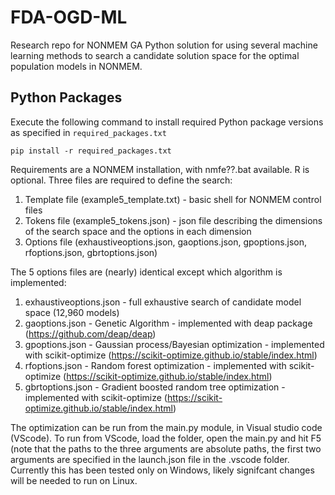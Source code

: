 # FDA-OGD-ML
Research repo for NONMEM GA 
Python solution for using several machine learning methods to search a candidate solution space for the optimal population models in NONMEM. 

## Python Packages

Execute the following command to install required Python package versions as specified in `required_packages.txt`

```
pip install -r required_packages.txt
```

Requirements are a NONMEM installation, with nmfe??.bat available. R is optional.
Three files are required to define the search:
1. Template file (example5_template.txt) - basic shell for NONMEM control files
2. Tokens file (example5_tokens.json) - json file describing the dimensions of the search space and the options in each dimension
3. Options file (exhaustiveoptions.json, gaoptions.json, gpoptions.json, rfoptions.json, gbrtoptions.json)
    
 The 5 options files are (nearly) identical except which algorithm is implemented:
 1. exhaustiveoptions.json - full exhaustive search of candidate model space (12,960 models)
 2. gaoptions.json - Genetic Algorithm - implemented with deap package (https://github.com/deap/deap)
 3. gpoptions.json - Gaussian process/Bayesian optimization - implemented with scikit-optimize (https://scikit-optimize.github.io/stable/index.html)
 4. rfoptions.json - Random forest optimization - implemented with scikit-optimize (https://scikit-optimize.github.io/stable/index.html)
 5. gbrtoptions.json - Gradient boosted random tree optimization - implemented with scikit-optimize (https://scikit-optimize.github.io/stable/index.html)
     
 The optimization can be run from the main.py module, in Visual studio code (VScode). To run from VScode, load the folder, open the main.py and hit F5 (note that the paths to the three arguments
 are absolute paths, the first two arguments are specified in the launch.json file in the .vscode folder. Currently this has been tested only on Windows, likely signifcant changes will be needed to run on Linux.
 
